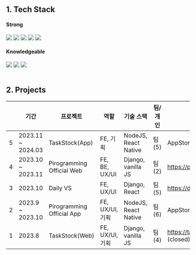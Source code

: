 ## 1. Tech Stack 

<div>
	<h4>Strong</h4>
	<img src="https://img.shields.io/badge/HTML5-E34F26?style=for-the-badge&logo=HTML5&logoColor=white"/>
	<img src="https://img.shields.io/badge/CSS3-1572B6?style=for-the-badge&logo=CSS3&logoColor=white"/>
<!-- 	<img src="https://img.shields.io/badge/sass-CC6699?style=for-the-badge&logo=sass&logoColor=white"> -->
	<img src="https://img.shields.io/badge/JavaScript-F7DF1E?style=for-the-badge&logo=JavaScript&logoColor=black"/>
	<img src="https://img.shields.io/badge/React Native-61DAFB?style=for-the-badge&logo=React&logoColor=black"/>
	<img src="https://img.shields.io/badge/React-61DAFB?style=for-the-badge&logo=React&logoColor=black"/>
</div>	
<div>
	<h4>Knowledgeable</h4>
	<img src="https://img.shields.io/badge/TypeScript-3178C6?style=for-the-badge&logo=Typescript&logoColor=white"/>
<!-- 	<img src="https://img.shields.io/badge/Python-3776AB.svg?&style=for-the-badge&logo=Python&logoColor=white"/> -->
	<img src="https://img.shields.io/badge/Django-092E20.svg?&style=for-the-badge&logo=Django&logoColor=white"/>
	<img src="https://img.shields.io/badge/Git-F05032.svg?&style=for-the-badge&logo=Git&logoColor=white"/>
<!-- 	<img src="https://img.shields.io/badge/NodeJS-339933.svg?&style=for-the-badge&logo=Node.js&logoColor=white"/> -->
</div>

	
<br> 

## 2. Projects
| | 기간 | 프로젝트 | 역할 | 기술 스택 | 팀/개인 | Release | 
| --- | --- | --- | --- | --- | --- | --- |
| 5 | 2023.11 ~ 2024.03 | TaskStock(App) | FE, 기획 | NodeJS, React Native | 팀(5) | AppStore, PlayStore |
| 4 | 2023.10 ~ 2023.11 | Pirogramming Official Web | FE, BE, UX/UI | Django, vanilla JS | 팀(2) | https://pirogramming.com/ |
| 3 | 2023.10 | Daily VS | FE, UX/UI | Django, React | 팀(5)| https://daily-vs.com/ |
| 2 | 2023.9 ~ 2023.10 | Pirogramming Official App | FE, UX/UI, 기획 | NodeJS, React Native | 팀(6) | AppStore, PlayStore |
| 1 | 2023.8 | TaskStock(Web) | FE, UX/UI, 기획 | Django, vanilla JS | 팀(4) | https://task-stock.com/ (closed) |

<!-- ![](https://gh-hits.nomadcoders.workers.dev/view?username=hwanheejung) -->

<!-- ### Tools used 
<p>
	<img src="https://img.shields.io/badge/Git-F05032.svg?&style=for-the-badge&logo=Git&logoColor=white"/>
	<img src="https://img.shields.io/badge/PyCharm-000000.svg?&style=for-the-badge&logo=PyCharm&logoColor=white"/>
	<img src="https://img.shields.io/badge/VisualStudio-5C2D91.svg?&style=for-the-badge&logo=VisualStudio&logoColor=white"/>
	<img src="https://img.shields.io/badge/Eclipse-2C2255?style=for-the-badge&logo=EclipseIDE&logoColor=white"/>
	<img src="https://img.shields.io/badge/VisualStudioCode-007ACC?style=for-the-badge&logo=VisualStudioCode&logoColor=white"/>
</p>
<hr> -->

<!-- ## BJ profile	
[![Solved.ac Profile](http://mazassumnida.wtf/api/v2/generate_badge?boj=hwanheejung)](https://solved.ac/hwanheejung/)
 -->

